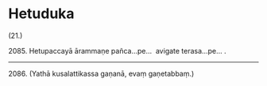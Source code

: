 # Hetuduka

(21.)

2085\. Hetupaccayā ārammaṇe pañca…pe…  avigate terasa…pe… .

---

2086\. (Yathā kusalattikassa gaṇanā, evaṃ gaṇetabbaṃ.)
